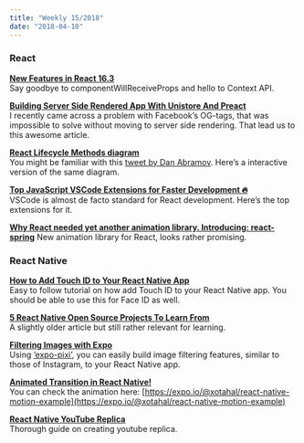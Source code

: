 ```yaml
---
title: "Weekly 15/2018"
date: "2018-04-10"
---
```


### React

**[New Features in React 16.3](https://scotch.io/bar-talk/exciting-new-features-react-163-bye-componentwillreceiveprops-hello-new-context-api)**  
Say goodbye to componentWillReceiveProps and hello to Context API.

**[Building Server Side Rendered App With Unistore And Preact](https://scotch.io/tutorials/build-a-ssr-app-with-preact-unistore-and-preact-router)**  
I recently came across a problem with Facebook’s OG-tags, that was impossible to solve without moving to server side rendering. That lead us to this awesome article.

**[React Lifecycle Methods diagram](https://github.com/wojtekmaj/react-lifecycle-methods-diagram)**  
You might be familiar with this [tweet by Dan Abramov](https://twitter.com/dan_abramov/status/981712092611989509). Here’s a interactive version of the same diagram.

**[Top JavaScript VSCode Extensions for Faster Development 🔥](https://codeburst.io/top-javascript-vscode-extensions-for-faster-development-c687c39596f5)**  
VSCode is almost de facto standard for React development. Here’s the top extensions for it.

**[Why React needed yet another animation library. Introducing: react-spring](https://medium.com/@drcmda/why-react-needed-yet-another-animation-library-introducing-react-spring-8212e424c5ce)**
New animation library for React, looks rather promising.

### React Native

**[How to Add Touch ID to Your React Native App](https://blog.theodo.fr/2018/04/add-touch-id-react-native-app/)**  
Easy to follow tutorial on how add Touch ID to your React Native app. You should be able to use this for Face ID as well.

**[5 React Native Open Source Projects To Learn From](https://blog.codeinfuse.com/5-open-source-react-native-projects-to-learn-from-fb7e5cfe29f2)**  
A slightly older article but still rather relevant for learning.

**[Filtering Images with Expo](https://blog.expo.io/filtering-images-with-expo-ffd8f053bc85)**  
Using [‘expo-pixi’](https://github.com/expo/expo-pixi), you can easily build image filtering features, similar to those of Instagram, to your React Native app.

**[Animated Transition in React Native!](https://medium.com/react-native-motion/transition-challenge-9bc9fdef56c7)**  
You can check the animation here: [https://expo.io/@xotahal/react-native-motion-example](https://expo.io/@xotahal/react-native-motion-example)

**[React Native YouTube Replica](https://medium.com/react-native-training/react-native-youtube-replica-f378200d91f0)**  
Thorough guide on creating youtube replica.
